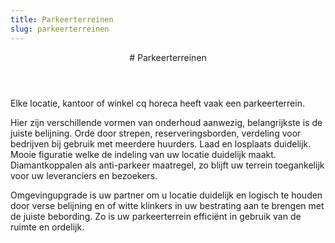 ```yaml
---
title: Parkeerterreinen
slug: parkeerterreinen
---
```

<article class="regular">
<header>
# Parkeerterreinen
</header>
<section>
Elke locatie, kantoor of winkel cq horeca heeft vaak een parkeerterrein.

Hier zijn verschillende vormen van onderhoud aanwezig, belangrijkste  is de juiste belijning. Orde door strepen, reserveringsborden, verdeling voor bedrijven bij gebruik met meerdere huurders. Laad en losplaats duidelijk. Mooie figuratie welke de indeling van uw locatie duidelijk maakt. Diamantkoppalen als anti-parkeer maatregel, zo blijft uw terrein toegankelijk voor uw leveranciers en bezoekers.

Omgevingupgrade is uw partner om u locatie duidelijk en logisch te houden door verse belijning en of witte klinkers in uw bestrating aan te brengen met de juiste bebording. Zo is uw parkeerterrein efficiënt in gebruik van de ruimte en ordelijk.
</section>
</article>